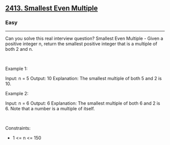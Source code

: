 <h2><a href="https://leetcode.com/problems/smallest-even-multiple/">2413. Smallest Even Multiple</a></h2><h3>Easy</h3><hr>Can you solve this real interview question? Smallest Even Multiple - Given a positive integer n, return the smallest positive integer that is a multiple of both 2 and n.

 

Example 1:


Input: n = 5
Output: 10
Explanation: The smallest multiple of both 5 and 2 is 10.


Example 2:


Input: n = 6
Output: 6
Explanation: The smallest multiple of both 6 and 2 is 6. Note that a number is a multiple of itself.


 

Constraints:

 * 1 <= n <= 150